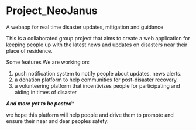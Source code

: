 # Project_NeoJanus
A webapp for real time disaster updates, mitigation and guidance 

This is a collaborated group project that aims to create a web application for keeping people up with the latest news and updates on disasters near their place of residence.

Some features We are working on:
1. push notification system to notify people about updates, news alerts.
2. a donation platform to help communities for post-disaster recovery.
3. a volunteering platform that incentivizes people for participating and aiding in times of disaster

*********And more yet to be posted**********

we hope this platform will help people and drive them to promote and ensure their near and dear peoples safety.
